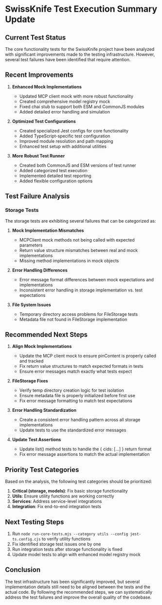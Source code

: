 # SwissKnife Test Execution Summary Update

## Current Test Status

The core functionality tests for the SwissKnife project have been analyzed with significant improvements made to the testing infrastructure. However, several test failures have been identified that require attention.

## Recent Improvements

1. **Enhanced Mock Implementations**
   - Updated MCP client mock with more robust functionality
   - Created comprehensive model registry mock
   - Fixed chai stub to support both ESM and CommonJS modules
   - Added detailed error handling and simulation

2. **Optimized Test Configurations**
   - Created specialized Jest configs for core functionality
   - Added TypeScript-specific test configuration
   - Improved module resolution and path mapping
   - Enhanced test setup with additional utilities

3. **More Robust Test Runner**
   - Created both CommonJS and ESM versions of test runner
   - Added categorized test execution
   - Implemented detailed test reporting
   - Added flexible configuration options

## Test Failure Analysis

### Storage Tests

The storage tests are exhibiting several failures that can be categorized as:

1. **Mock Implementation Mismatches**
   - MCPClient mock methods not being called with expected parameters
   - Return value structure mismatches between real and mock implementations
   - Missing method implementations in mock objects

2. **Error Handling Differences**
   - Error message format differences between mock expectations and implementations
   - Inconsistent error handling in storage implementation vs. test expectations

3. **File System Issues**
   - Temporary directory access problems for FileStorage tests
   - Metadata file not found in FileStorage implementation

## Recommended Next Steps

1. **Align Mock Implementations**
   - Update the MCP client mock to ensure pinContent is properly called and tracked
   - Fix return value structures to match expected formats in tests
   - Ensure error messages match exactly what tests expect

2. **FileStorage Fixes**
   - Verify temp directory creation logic for test isolation
   - Ensure metadata file is properly initialized before first use
   - Fix error message formatting to match test expectations

3. **Error Handling Standardization**
   - Create a consistent error handling pattern across all storage implementations
   - Update tests to use the standardized error messages

4. **Update Test Assertions**
   - Update list() method tests to handle the { cids: [...] } return format
   - Fix error message assertions to match the actual implementation

## Priority Test Categories

Based on the analysis, the following test categories should be prioritized:

1. **Critical (storage, models)**: Fix basic storage functionality
2. **Utils**: Ensure utility functions are working correctly
3. **Services**: Address service-level integrations
4. **Integration**: Fix end-to-end integration tests

## Next Testing Steps

1. Run `node run-core-tests.mjs --category utils --config jest-ts.config.cjs` to verify utility functions
2. Fix identified storage test issues one by one
3. Run integration tests after storage functionality is fixed
4. Update model tests to align with enhanced model registry mock

## Conclusion

The test infrastructure has been significantly improved, but several implementation details still need to be aligned between the tests and the actual code. By following the recommended steps, we can systematically address the test failures and improve the overall quality of the codebase.
